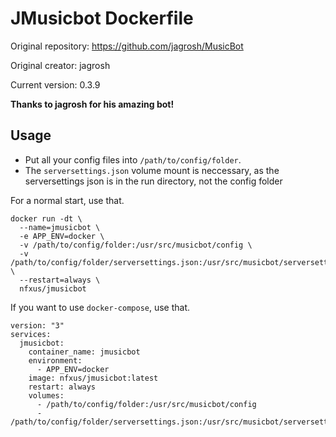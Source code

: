 # JMusicbot Dockerfile

Original repository: https://github.com/jagrosh/MusicBot

Original creator: jagrosh

Current version: 0.3.9

**Thanks to jagrosh for his amazing bot!**

## Usage 

* Put all your config files into ``/path/to/config/folder``.
* The ``serversettings.json`` volume mount is neccessary, as the serversettings json is in the run directory, not the config folder

For a normal start, use that.
```
docker run -dt \  
  --name=jmusicbot \  
  -e APP_ENV=docker \
  -v /path/to/config/folder:/usr/src/musicbot/config \
  -v /path/to/config/folder/serversettings.json:/usr/src/musicbot/serversettings.json \
  --restart=always \
  nfxus/jmusicbot
```

If you want to use ``docker-compose``, use that.
```
version: "3"
services:
  jmusicbot:
    container_name: jmusicbot
    environment:
      - APP_ENV=docker
    image: nfxus/jmusicbot:latest
    restart: always
    volumes:
      - /path/to/config/folder:/usr/src/musicbot/config
      - /path/to/config/folder/serversettings.json:/usr/src/musicbot/serversettings.json
```
